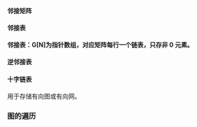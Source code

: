 #### 邻接矩阵



#### 邻接表

**邻接表：G[N]为指针数组，对应矩阵每行一个链表，只存非 0 元素。**

#### 逆邻接表

#### 十字链表

用于存储有向图或有向网。



### 图的遍历




